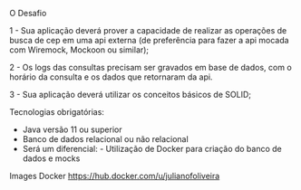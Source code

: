 O Desafio 

1 - Sua aplicação deverá prover a capacidade de realizar as operações de busca de cep em uma api externa (de preferência para fazer a api mocada com Wiremock, Mockoon ou similar); 

2 - Os logs das consultas precisam ser gravados em base de dados, com o horário da consulta e os dados que retornaram da api. 

3 - Sua aplicação deverá utilizar os conceitos básicos de SOLID; 

Tecnologias obrigatórias:

- Java versão 11 ou superior 
- Banco de dados relacional ou não relacional 
- Será um diferencial: - Utilização de Docker para criação do banco de dados e mocks

Images Docker
https://hub.docker.com/u/julianofoliveira
